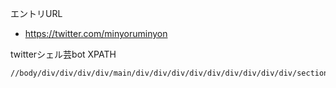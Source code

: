エントリURL


- https://twitter.com/minyoruminyon


twitterシェル芸bot XPATH

```
//body/div/div/div/div/main/div/div/div/div/div/div/div/div/div/section/div/div/div/div/div/div/div/div/article/div/div/div/div/div/div/div/div/div/div/div/div/span[1]
```
